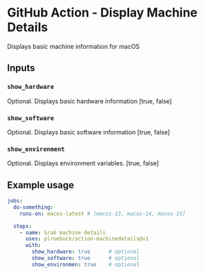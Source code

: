 # GitHub Action - Display Machine Details
Displays basic machine information for macOS

## Inputs

### `show_hardware`

Optional. Displays basic hardware information [true, false]

### `show_software`

Optional. Displays basic software information [true, false]

### `show_environment`

Optional. Displays environment variables. [true, false]

## Example usage

```yml
jobs:
  do-something:
    runs-on: macos-latest # [macos-13, macos-14, macos-15]

  steps:
    - name: Grab machine details
      uses: plroebuck/action-machinedetails@v1
      with:
        show_hardware: true      # optional
        show_software: true      # optional
        show_environmen: true    # optional
```
